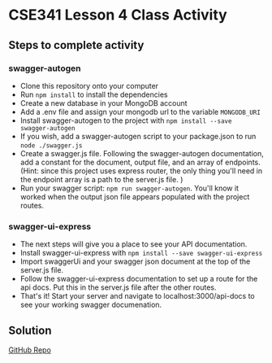 # CSE341 Lesson 4 Class Activity

## Steps to complete activity

### swagger-autogen

- Clone this repository onto your computer
- Run `npm install` to install the dependencies
- Create a new database in your MongoDB account
- Add a .env file and assign your mongodb url to the variable `MONGODB_URI`
- Install swagger-autogen to the project with `npm install --save swagger-autogen`
- If you wish, add a swagger-autogen script to your package.json to run `node ./swagger.js`
- Create a swagger.js file. Following the swagger-autogen documentation, add a constant for the document, output file, and an array of endpoints. (Hint: since this project uses express router, the only thing you'll need in the endpoint array is a path to the server.js file. )
- Run your swagger script: `npm run swagger-autogen`. You'll know it worked when the output json file appears populated with the project routes.

### swagger-ui-express
- The next steps will give you a place to see your API documentation.
- Install swagger-ui-express with `npm install --save swagger-ui-express`
- Import swaggerUi and your swagger json document at the top of the server.js file.
- Follow the swagger-ui-express documentation to set up a route for the api docs. Put this in the server.js file after the other routes.
- That's it! Start your server and navigate to localhost:3000/api-docs to see your working swagger documenation.

## Solution

[GitHub Repo](https://github.com/byui-cse/cse341-code-student/tree/L04-class-complete)